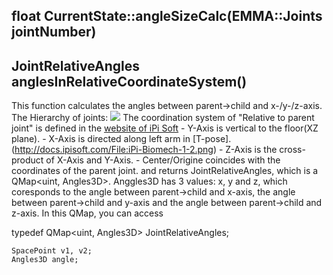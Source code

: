 ## float CurrentState::angleSizeCalc(EMMA::Joints jointNumber)


## JointRelativeAngles anglesInRelativeCoordinateSystem()

This function calculates the angles between parent->child and x-/y-/z-axis.
The Hierarchy of joints:
![](https://git.noc.fh-aachen.de/SWE-WS16/Gruppe-13/blob/master/Doku/JointHierarchy.jpg)
The coordination system of "Relative to parent joint" is defined in the [website of iPi Soft](http://docs.ipisoft.com/iPi_Biomech_Add-on)
	- Y-Axis is vertical to the floor(XZ plane).
	- X-Axis is directed along left arm in [T-pose]. (http://docs.ipisoft.com/File:iPi-Biomech-1-2.png)
	- Z-Axis is the cross-product of X-Axis and Y-Axis.
	- Center/Origine coincides with the coordinates of the parent joint.
and returns JointRelativeAngles, which is a QMap<uint, Angles3D>. 
Anggles3D has 3 values: x, y and z, which coresponds to the angle between parent->child and x-axis, the angle between parent->child and y-axis and the angle between parent->child and z-axis.
In this QMap, you can access 


typedef QMap<uint, Angles3D> JointRelativeAngles;

	SpacePoint v1, v2;
	Angles3D angle;